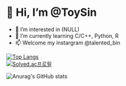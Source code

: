 # 👋 Hi, I’m @ToySin

- 👀 I’m interested in (NULL)
- 🌱 I’m currently learning C/C++, Python, R
- 📫 Welcome my instargram @talented_bin

[![Top Langs](https://github-readme-stats.vercel.app/api/top-langs/?username=ToySin&layout=compact)](https://github.com/anuraghazra/github-readme-stats)  
[![Solved.ac프로필](http://mazassumnida.wtf/api/v2/generate_badge?boj=shkk0628)](https://solved.ac/poiu694)

![Anurag's GitHub stats](https://github-readme-stats.vercel.app/api?username=ToySin&show_icons=true&theme=dracula)
